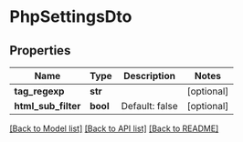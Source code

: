 # PhpSettingsDto

## Properties
Name | Type | Description | Notes
------------ | ------------- | ------------- | -------------
**tag_regexp** | **str** |  | [optional] 
**html_sub_filter** | **bool** | Default: false | [optional] 

[[Back to Model list]](../README.md#documentation-for-models) [[Back to API list]](../README.md#documentation-for-api-endpoints) [[Back to README]](../README.md)

